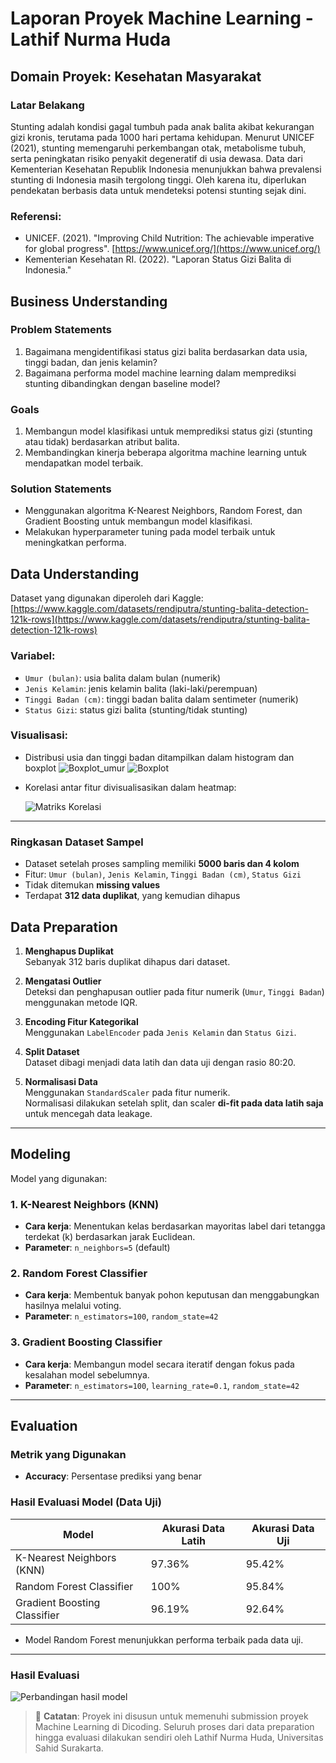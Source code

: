 # Laporan Proyek Machine Learning - Lathif Nurma Huda

## Domain Proyek: Kesehatan Masyarakat

### Latar Belakang

Stunting adalah kondisi gagal tumbuh pada anak balita akibat kekurangan gizi kronis, terutama pada 1000 hari pertama kehidupan. Menurut UNICEF (2021), stunting memengaruhi perkembangan otak, metabolisme tubuh, serta peningkatan risiko penyakit degeneratif di usia dewasa. Data dari Kementerian Kesehatan Republik Indonesia menunjukkan bahwa prevalensi stunting di Indonesia masih tergolong tinggi. Oleh karena itu, diperlukan pendekatan berbasis data untuk mendeteksi potensi stunting sejak dini.

### Referensi:

- UNICEF. (2021). "Improving Child Nutrition: The achievable imperative for global progress". [https://www.unicef.org/](https://www.unicef.org/)
- Kementerian Kesehatan RI. (2022). "Laporan Status Gizi Balita di Indonesia."

## Business Understanding

### Problem Statements

1. Bagaimana mengidentifikasi status gizi balita berdasarkan data usia, tinggi badan, dan jenis kelamin?
2. Bagaimana performa model machine learning dalam memprediksi stunting dibandingkan dengan baseline model?

### Goals

1. Membangun model klasifikasi untuk memprediksi status gizi (stunting atau tidak) berdasarkan atribut balita.
2. Membandingkan kinerja beberapa algoritma machine learning untuk mendapatkan model terbaik.

### Solution Statements

- Menggunakan algoritma K-Nearest Neighbors, Random Forest, dan Gradient Boosting untuk membangun model klasifikasi.
- Melakukan hyperparameter tuning pada model terbaik untuk meningkatkan performa.

## Data Understanding

Dataset yang digunakan diperoleh dari Kaggle:
[https://www.kaggle.com/datasets/rendiputra/stunting-balita-detection-121k-rows](https://www.kaggle.com/datasets/rendiputra/stunting-balita-detection-121k-rows)

### Variabel:

- `Umur (bulan)`: usia balita dalam bulan (numerik)
- `Jenis Kelamin`: jenis kelamin balita (laki-laki/perempuan)
- `Tinggi Badan (cm)`: tinggi badan balita dalam sentimeter (numerik)
- `Status Gizi`: status gizi balita (stunting/tidak stunting)

### Visualisasi:

- Distribusi usia dan tinggi badan ditampilkan dalam histogram dan boxplot
  ![Boxplot_umur](https://github.com/lathifhuda/Submission_Machine_Learning_Terapan/raw/main/boxplot%20umur.png)
  ![Boxplot](https://github.com/lathifhuda/Submission_Machine_Learning_Terapan/raw/main/boxplot.png)
- Korelasi antar fitur divisualisasikan dalam heatmap:

  ![Matriks Korelasi](https://github.com/lathifhuda/Submission_Machine_Learning_Terapan/raw/main/matrik%20korelasi.png)

---

### Ringkasan Dataset Sampel

- Dataset setelah proses sampling memiliki **5000 baris dan 4 kolom**
- Fitur: `Umur (bulan)`, `Jenis Kelamin`, `Tinggi Badan (cm)`, `Status Gizi`
- Tidak ditemukan **missing values**
- Terdapat **312 data duplikat**, yang kemudian dihapus

## Data Preparation

1. **Menghapus Duplikat**  
   Sebanyak 312 baris duplikat dihapus dari dataset.

2. **Mengatasi Outlier**  
   Deteksi dan penghapusan outlier pada fitur numerik (`Umur`, `Tinggi Badan`) menggunakan metode IQR.

3. **Encoding Fitur Kategorikal**  
   Menggunakan `LabelEncoder` pada `Jenis Kelamin` dan `Status Gizi`.

4. **Split Dataset**  
   Dataset dibagi menjadi data latih dan data uji dengan rasio 80:20.

5. **Normalisasi Data**  
   Menggunakan `StandardScaler` pada fitur numerik.  
   Normalisasi dilakukan setelah split, dan scaler **di-fit pada data latih saja** untuk mencegah data leakage.

---


## Modeling

Model yang digunakan:

### 1. K-Nearest Neighbors (KNN)

- **Cara kerja**: Menentukan kelas berdasarkan mayoritas label dari tetangga terdekat (k) berdasarkan jarak Euclidean.
- **Parameter**: `n_neighbors=5` (default)

### 2. Random Forest Classifier

- **Cara kerja**: Membentuk banyak pohon keputusan dan menggabungkan hasilnya melalui voting.
- **Parameter**: `n_estimators=100`, `random_state=42`

### 3. Gradient Boosting Classifier

- **Cara kerja**: Membangun model secara iteratif dengan fokus pada kesalahan model sebelumnya.
- **Parameter**: `n_estimators=100`, `learning_rate=0.1`, `random_state=42`

---

## Evaluation

### Metrik yang Digunakan

- **Accuracy**: Persentase prediksi yang benar

### Hasil Evaluasi Model (Data Uji)

| Model                        | Akurasi Data Latih | Akurasi Data Uji |
| ---------------------------- | ------------------ | ---------------- |
| K-Nearest Neighbors (KNN)    | 97.36%             | 95.42%           |
| Random Forest Classifier     | 100%               | 95.84%           |
| Gradient Boosting Classifier | 96.19%             | 92.64%           |


- Model Random Forest menunjukkan performa terbaik pada data uji.

---


### Hasil Evaluasi

![Perbandingan hasil model](https://github.com/lathifhuda/Submission_Machine_Learning_Terapan/raw/main/evaluasi%20model.png)



> 📌 **Catatan**: Proyek ini disusun untuk memenuhi submission proyek Machine Learning di Dicoding. Seluruh proses dari data preparation hingga evaluasi dilakukan sendiri oleh Lathif Nurma Huda, Universitas Sahid Surakarta.

